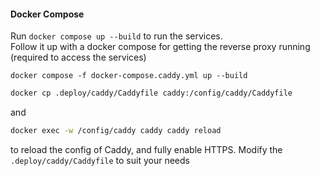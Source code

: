 #### Docker Compose

Run `docker compose up --build` to run the services.\
Follow it up with a docker compose for getting the reverse proxy running (required to access the services)

```
docker compose -f docker-compose.caddy.yml up --build
```

```sh
docker cp .deploy/caddy/Caddyfile caddy:/config/caddy/Caddyfile
```
and 

```sh
docker exec -w /config/caddy caddy caddy reload
```

to reload the config of Caddy, and fully enable HTTPS.
Modify the `.deploy/caddy/Caddyfile` to suit your needs